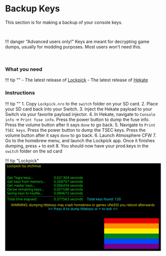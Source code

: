# Backup Keys
This section is for making a backup of your console keys.

&nbsp;

!!! danger "Advanced users only!"
	Keys are meant for decrypting game dumps, usually for modding purposes. Most users won't need this.

&nbsp;

### What you need

!!! tip ""
	- The latest release of [Lockpick](https://github.com/shchmue/Lockpick/releases)
	- The latest release of [Hekate](https://github.com/CTCaer/hekate/releases)

### Instructions

!!! tip ""
	1. Copy `Lockpick.nro` to the `switch` folder on your SD card.
	2. Place your SD card back into your Switch.
	3. Inject the Hekate payload to your Switch via your favorite payload injector.
	4. In Hekate, navigate to `Console info` -> `Print fuse info`. Press the power button to dump the fuse info. Press the volume button after it says `done` to go back.
	5. Navigate to `Print TSEC keys`. Press the power button to dump the TSEC keys. Press the volume button after it says `done` to go back.
	6. Launch Atmosphere CFW
	7. Go to the homebrew menu, and launch the Lockpick app. Once it finishes dumping, press + to exit
	8. You should now have your prod.keys in the `switch` folder on the sd card

!!! tip "Lockpick"
	![ExampleSwitchTheme](../extras/img/backup_keys.jpg)